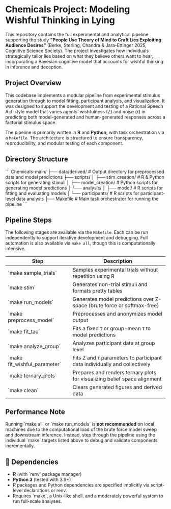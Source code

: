 # Chemicals Project: Modeling Wishful Thinking in Lying

This repository contains the full experimental and analytical pipeline supporting the study **"People Use Theory of Mind to Craft Lies Exploiting Audience Desires"** (Berke, Sterling, Chandra & Jara-Ettinger 2025, Cognitive Science Society). The project investigates how individuals strategically tailor lies based on what they believe others want to hear, incorporating a Bayesian cognitive model that accounts for wishful thinking in inference and deception.

## Project Overview

This codebase implements a modular pipeline from experimental stimulus generation through to model fitting, participant analysis, and visualization. It was designed to support the development and testing of a Rational Speech Act-style model that varies agents’ wishfulness (Z) and noise (τ) in predicting both model-generated and human-generated responses across a factorial stimulus space.

The pipeline is primarily written in **R** and **Python**, with task orchestration via a `Makefile`. The architecture is structured to ensure transparency, reproducibility, and modular testing of each component.

## Directory Structure

\`\`\`
Chemicals-main/
├── data/derived/              # Output directory for preprocessed data and model predictions
├── scripts/
│   ├── stim_creation/         # R & Python scripts for generating stimuli
│   ├── model_creation/        # Python scripts for generating model predictions
│   └── analysis/
│       ├── model/             # R scripts for fitting and evaluating models
│       └── participants/      # R scripts for participant-level data analysis
├── Makefile                   # Main task orchestrator for running the pipeline
\`\`\`

## Pipeline Steps

The following stages are available via the `Makefile`. Each can be run independently to support iterative development and debugging. Full automation is also available via `make all`, though this is computationally intensive.

| Step                       | Description                                                                 |
|----------------------------|-----------------------------------------------------------------------------|
| \`make sample_trials\`       | Samples experimental trials without repetition using R                     |
| \`make stim\`                | Generates non-trial stimuli and formats pretty tables                      |
| \`make run_models\`          | Generates model predictions over Z-space (brute force or softmax-free)     |
| \`make preprocess_model\`    | Preprocesses and anonymizes model output                                  |
| \`make fit_tau\`             | Fits a fixed τ or group-mean τ to model predictions                        |
| \`make analyze_group\`       | Analyzes participant data at group level                                   |
| \`make fit_wishful_parameter\` | Fits Z and τ parameters to participant data individually and collectively |
| \`make ternary_plots\`       | Prepares and renders ternary plots for visualizing belief space alignment  |
| \`make clean\`               | Clears generated figures and derived data                                  |

## Performance Note

Running \`make all\` or \`make run_models\` is **not recommended** on local machines due to the computational load of the brute force model sweep and downstream inference. Instead, step through the pipeline using the individual \`make\` targets listed above to debug and validate components incrementally.

## 🔧 Dependencies

- **R** (with \`renv\` package manager)
- **Python 3** (tested with 3.9+)
- R packages and Python dependencies are specified implicitly via script-level declarations or renv.
- Requires \`make\`, a Unix-like shell, and a moderately powerful system to run full-scale analyses.
